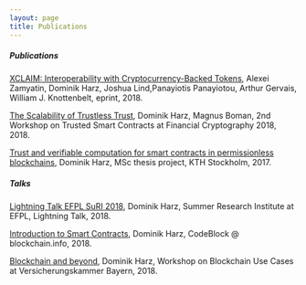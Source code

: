 ```yaml
---
layout: page
title: Publications
---
```


##### Publications
[XCLAIM: Interoperability with Cryptocurrency-Backed Tokens](https://eprint.iacr.org/2018/643), Alexei Zamyatin, Dominik Harz, Joshua Lind,Panayiotis Panayiotou, Arthur Gervais, William J. Knottenbelt, eprint, 2018.

[The Scalability of Trustless Trust](https://arxiv.org/pdf/1801.09535.pdf), Dominik Harz, Magnus Boman, 2nd Workshop on Trusted Smart Contracts at Financial Cryptography 2018, 2018.

[Trust and verifiable computation for smart contracts in permissionless blockchains](http://www.diva-portal.org/smash/record.jsf?pid=diva2%3A1111933&dswid=-143), Dominik Harz, MSc thesis project, KTH Stockholm, 2017.

##### Talks
[Lightning Talk EFPL SuRI 2018](https://drive.google.com/open?id=1jE1DmvnGayAkPnabQwBkojBhtgSpI0m3V866iidhgdo), Dominik Harz, Summer Research Institute at EFPL, Lightning Talk, 2018.

[Introduction to Smart Contracts](https://drive.google.com/open?id=1LVlVB3S4jlurZr0KzZZyi5CI-yqMRKKmj0fK026ncp0), Dominik Harz, CodeBlock @ blockchain.info, 2018.

[Blockchain and beyond](https://drive.google.com/open?id=1MJlvGJ9jY97VdY1CkycI5gKDlHA-49INKNBcC53wxuU), Dominik Harz, Workshop on Blockchain Use Cases at Versicherungskammer Bayern, 2018.